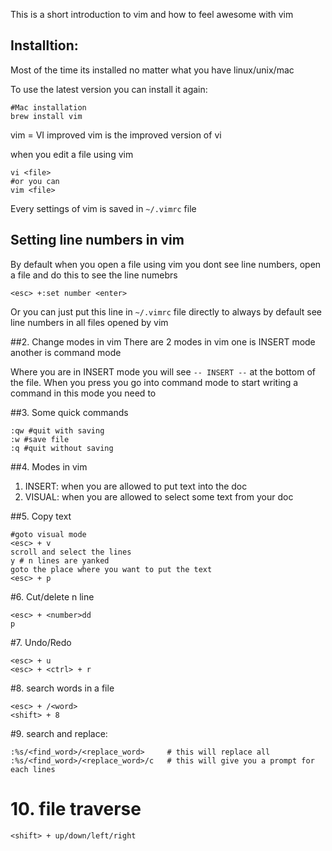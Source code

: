 This is a short introduction to vim and how to feel awesome with vim

## Installtion:
Most of the time its installed no matter what you have linux/unix/mac

To use the latest version you can install it again:
```
#Mac installation
brew install vim
```

vim = VI improved
vim is the improved version of vi 

when you edit a file using vim
```
vi <file>
#or you can
vim <file>
```

Every settings of vim is saved in `~/.vimrc` file


## Setting line numbers in vim
By default when you open a file using vim you dont see line numbers, open a file and do this to see the line numebrs
```
<esc> +:set number <enter>
```

Or you can just put this line in `~/.vimrc` file directly to always by default see line numbers in all files opened by vim

##2. Change modes in vim
There are 2 modes in vim one is INSERT mode another is command mode

Where you are in INSERT mode you will see `-- INSERT --` at the bottom of the file. When you press <esc> you go into command mode to start writing a command in this mode you need to 

##3. Some quick commands

```
:qw #quit with saving
:w #save file
:q #quit without saving
```

##4. Modes in vim
1. INSERT: when you are allowed to put text into the doc
2. VISUAL: when you are allowed to select some text from your doc


##5. Copy text

```
#goto visual mode
<esc> + v
scroll and select the lines
y # n lines are yanked
goto the place where you want to put the text
<esc> + p
```

#6. Cut/delete n line

```
<esc> + <number>dd
p
```

#7. Undo/Redo
```
<esc> + u
<esc> + <ctrl> + r
```

#8. search words in a file
```
<esc> + /<word>
<shift> + 8
```

#9. search and replace:
```
:%s/<find_word>/<replace_word>     # this will replace all
:%s/<find_word>/<replace_word>/c   # this will give you a prompt for each lines
```

# 10. file traverse
```
<shift> + up/down/left/right
```



